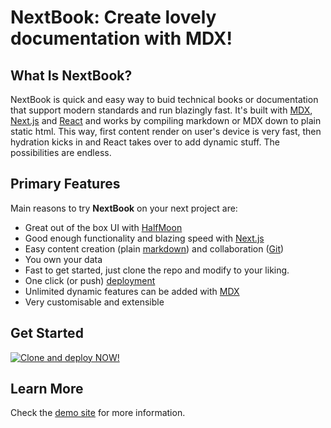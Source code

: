 # NextBook: Create lovely documentation with MDX!

## What Is NextBook?

NextBook is quick and easy way to buid technical books or documentation that support modern standards and run blazingly fast. It's built with [MDX](https://mdxjs.com/), [Next.js](https://nextjs.org/) and [React](https://reactjs.org/) and works by compiling markdown or MDX down to plain static html. This way, first content render on user's device is very fast, then hydration kicks in and React takes over to add dynamic stuff. The possibilities are endless.

## Primary Features

Main reasons to try **NextBook** on your next project are:

- Great out of the box UI with [HalfMoon](https://www.gethalfmoon.com/)
- Good enough functionality and blazing speed with [Next.js](https://nextjs.org/)
- Easy content creation (plain [markdown](https://www.markdownguide.org/)) and collaboration ([Git](https://github.com/))
- You own your data
- Fast to get started, just clone the repo and modify to your liking.
- One click (or push) [deployment](https://vercel.com/new)
- Unlimited dynamic features can be added with [MDX](https://mdxjs.com/)
- Very customisable and extensible

## Get Started
[![Clone and deploy NOW!](https://vercel.com/button)](https://vercel.com/new/git/external?repository-url=https%3A%2F%2Fgithub.com%2Famiroff%2FNextBook)

## Learn More

Check the [demo site](https://next-book.vercel.app/) for more information.
